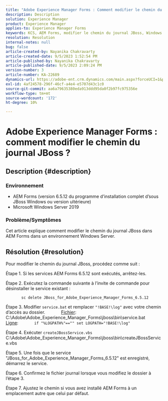 ```yaml
---
title: "Adobe Experience Manager Forms : Comment modifier le chemin du journal JBoss ?"
description: Description
solution: Experience Manager
product: Experience Manager
applies-to: Experience Manager Forms
keywords: KCS, AEM Forms, modifier le chemin du journal JBoss, Windows Server
resolution: Resolution
internal-notes: null
bug: false
article-created-by: Nayanika Chakravarty
article-created-date: 9/5/2023 1:52:54 PM
article-published-by: Nayanika Chakravarty
article-published-date: 9/5/2023 2:09:24 PM
version-number: 3
article-number: KA-22689
dynamics-url: https://adobe-ent.crm.dynamics.com/main.aspx?forceUCI=1&pagetype=entityrecord&etn=knowledgearticle&id=433d107d-f34b-ee11-be6e-6045bd006c82
exl-id: 4af24578-296f-46cf-a4e4-e5707d43c1c0
source-git-commit: aa6a79635380eda913ddd95da0f2b97fc975356e
workflow-type: tm+mt
source-wordcount: '172'
ht-degree: 10%

---
```


# Adobe Experience Manager Forms : comment modifier le chemin du journal JBoss ?

## Description {#description}


### Environnement

- AEM Forms (version 6.5.12 du programme d’installation complet d’sous JBoss Windows ou version ultérieure)
- Microsoft Windows Server 2019


### Problème/Symptômes

Cet article explique comment modifier le chemin du journal JBoss dans AEM Forms dans un environnement Windows Server.


## Résolution {#resolution}


Pour modifier le chemin du journal JBoss, procédez comme suit :

Étape 1. Si les services AEM Forms 6.5.12 sont exécutés, arrêtez-les.

Étape 2. Exécutez la commande suivante à l’invite de commande pour désinstaller le service existant :

`       sc delete JBoss_for_Adobe_Experience_Manager_Forms_6.5.12`

Étape 3. Modifier `service.bat` et remplacer `"!BASE!\log"` avec votre chemin d’accès au dossier.
            <u>Fichier</u>: C:\Adobe\Adobe_Experience_Manager_Forms\jboss\bin\service.bat
            <u>Ligne</u>:
            `if "%LOGPATH%"=="" set LOGPATH="!BASE!\log"`

Étape 4. Exécuter `createJBossService.vbs`
            C:\Adobe\Adobe_Experience_Manager_Forms\jboss\bin\createJBossService.vbs

Étape 5. Une fois que le service &quot;JBoss_for_Adobe_Experience_Manager_Forms_6.5.12&quot; est enregistré, démarrez le service.

Étape 6. Confirmez le fichier journal lorsque vous modifiez le dossier à l’étape 3.

Étape 7. Ajustez le chemin si vous avez installé AEM Forms à un emplacement autre que celui par défaut.
